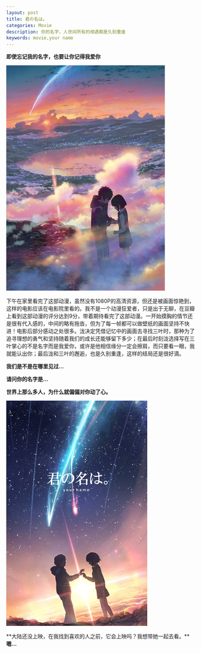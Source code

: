```yaml
---
layout: post
title: 君の名は。
categories: Movie
description: 你的名字，人世间所有的相遇都是久别重逢
keywords: movie,your name
---
```


**即使忘记我的名字，也要让你记得我爱你**

![movie-your-name-1](/images/posts/movie/your-name-1.png)

下午在家里看完了这部动漫，虽然没有1080P的高清资源，但还是被画面惊艳到，这样的电影应该在电影院里看的。我不是一个动漫狂爱者，只是出于无聊，在豆瓣上看到这部动漫的评分达到9分，带着期待看完了这部动漫。一开始摸胸的情节还是很有代入感的，中间的略有拖沓，但为了每一帧都可以做壁纸的画面坚持不快进！电影后部分感动之处很多。泷决定凭借记忆中的画面去寻找三叶时，那种为了追寻理想的勇气和坚持随着我们的成长还能够留下多少；在最后时刻泷选择写在三叶掌心的不是名字而是我爱你，或许是他相信缘分一定会擦肩，而只要看一眼，我就能认出你；最后泷和三叶的邂逅，也是久别重逢，这样的结局还是很好滴。

**我们是不是在哪里见过...**

**请问你的名字是...**

**世界上那么多人，为什么就偏偏对你动了心。**

![movie-your-name-3](/images/posts/movie/your-name-3.png)

**大陆还没上映，在我找到喜欢的人之前，它会上映吗？我想带她一起去看。****嗯...**